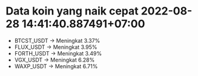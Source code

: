 # Data koin yang naik cepat 2022-08-28 14:41:40.887491+07:00

* BTCST_USDT -> Meningkat 3.37%
* FLUX_USDT -> Meningkat 3.95%
* FORTH_USDT -> Meningkat 3.49%
* VGX_USDT -> Meningkat 6.28%
* WAXP_USDT -> Meningkat 6.71%
